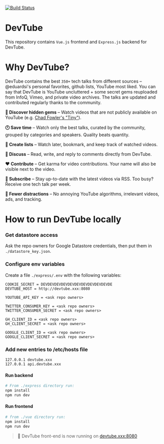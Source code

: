 [![Build Status](https://travis-ci.org/watch-devtube/web.svg?branch=master)](https://travis-ci.org/watch-devtube/web)

# DevTube

This repository contains `Vue.js` frontend and `Express.js` backend for DevTube.

# Why DevTube?

DevTube contains the best `350+` tech talks from different sources – @eduardsi's personal favorites, github lists, YouTube most liked. You can say that DevTube is YouTube uncluttered + some secret gems reuploaded from InfoQ, Vimeo, and private video archives. The talks are updated and contributed regularly thanks to the community. 

**💎 Discover hidden gems** – Watch videos that are not publicly available on YouTube (e.g. [Chad Fowler's "Tiny"](https://dev.tube/video/NXSS01n97G0)).

**🕛 Save time** – Watch only the best talks, curated by the community, grouped by categories and speakers. Quality beats quantity.

**🔖 Create lists** – Watch later, bookmark, and keep track of watched videos.

**💬 Discuss** – Read, write, and reply to comments directly from DevTube.

**❤️ Contribute** – Get karma for video contributions. Your name will also be visible next to the video.

**🔔 Subscribe** – Stay up-to-date with the latest videos via RSS. Too busy? Receive one tech talk per week.

**🧘 Fewer distractions** – No annoying YouTube algorithms, irrelevant videos, ads, and tracking.


# How to run DevTube locally

### Get datastore access

Ask the repo owners for Google Datastore credentials, then put them in `./datastore_key.json`.

### Configure env variables

Create a file `./express/.env` with the following variables:

```
COOKIE_SECRET = DEVDEVDEVDEVDEVDEVDEVDEVDEVDEVDE
DEVTUBE_HOST = http://devtube.xxx:8080

YOUTUBE_API_KEY = <ask repo owners>

TWITTER_CONSUMER_KEY = <ask repo owners>
TWITTER_CONSUMER_SECRET = <ask repo owners>

GH_CLIENT_ID = <ask repo owners>
GH_CLIENT_SECRET = <ask repo owners>

GOOGLE_CLIENT_ID = <ask repo owners>
GOOGLE_CLIENT_SECRET = <ask repo owners>
```

### Add new entries to /etc/hosts file

```
127.0.0.1 devtube.xxx
127.0.0.1 api.devtube.xxx
```

#### Run backend

```bash
# From ./express directory run:
npm install
npm run dev
```

#### Run frontend

```bash
# from ./vue directory run:
npm install
npm run dev
```

> 🚀 DevTube front-end is now running on [devtube.xxx:8080](http://devtube.xxx:8080)
